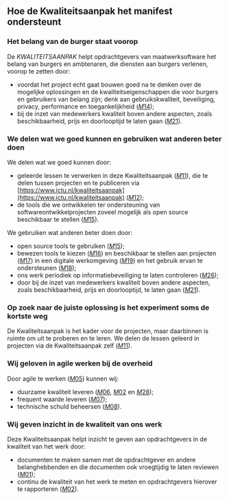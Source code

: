 ## Hoe de Kwaliteitsaanpak het manifest ondersteunt

### Het belang van de burger staat voorop

De $KWALITEITSAANPAK$ helpt opdrachtgevers van maatwerksoftware het belang van burgers en ambtenaren, die diensten aan burgers verlenen, voorop te zetten door:

* voordat het project echt gaat bouwen goed na te denken over de mogelijke oplossingen en de kwaliteitseigenschappen die voor burgers en gebruikers van belang zijn; denk aan gebruikskwaliteit, beveiliging, privacy, performance en toegankelijkheid ([$M14$](#m14));
* bij de inzet van medewerkers kwaliteit boven andere aspecten, zoals beschikbaarheid, prijs en doorlooptijd te laten gaan ([$M21$](#m21)).

### We delen wat we goed kunnen en gebruiken wat anderen beter doen

We delen wat we goed kunnen door:

* geleerde lessen te verwerken in deze Kwaliteitsaanpak ([$M11$](#m11)), die te delen tussen projecten en te publiceren via [https://www.ictu.nl/kwaliteitsaanpak](https://www.ictu.nl/kwaliteitsaanpak) ([$M12$](#m12));
* de tools die we ontwikkelen ter ondersteuning van softwareontwikkelprojecten zoveel mogelijk als open source beschikbaar te stellen ([$M15$](#m15)).

We gebruiken wat anderen beter doen door:

* open source tools te gebruiken ([$M15$](#m15));
* bewezen tools te kiezen ([$M16$](#m16)) en beschikbaar te stellen aan projecten ([$M17$](#m17)) in een digitale werkomgeving ([$M19$](#m19)) en het gebruik ervan te ondersteunen ([$M18$](#m18));
* ons werk periodiek op informatiebeveiliging te laten controleren ([$M26$](#m26));
* door bij de inzet van medewerkers kwaliteit boven andere aspecten, zoals beschikbaarheid, prijs en doorlooptijd, te laten gaan ([$M21$](#m21)).

### Op zoek naar de juiste oplossing is het experiment soms de kortste weg

De Kwaliteitsaanpak is het kader voor de projecten, maar daarbinnen is ruimte om uit te proberen en te leren. We delen de lessen geleerd in projecten via de Kwaliteitsaanpak zelf ([$M11$](#m11)).

### Wij geloven in agile werken bij de overheid

Door agile te werken ([$M05$](#m05)) kunnen wij:

* duurzame kwaliteit leveren ([$M06$](#m06), [$M02$](#m02) en [$M28$](#m28));
* frequent waarde leveren ([$M07$](#m07));
* technische schuld beheersen ([$M08$](#m08)).

### Wij geven inzicht in de kwaliteit van ons werk

Deze Kwaliteitsaanpak helpt inzicht te geven aan opdrachtgevers in de kwaliteit van het werk door:

* documenten te maken samen met de opdrachtgever en andere belanghebbenden en die documenten ook vroegtijdig te laten reviewen ([$M01$](#m01));
* continu de kwaliteit van het werk te meten en opdrachtgevers hierover te rapporteren ([$M02$](#m02)).
